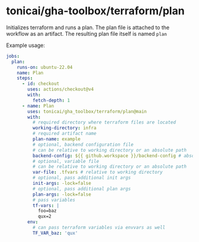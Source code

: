 # tonicai/gha-toolbox/terraform/plan

Initializes terraform and runs a plan. The plan file is attached to the
workflow as an artifact. The resulting plan file itself is named `plan`

Example usage:

```yaml
jobs:
  plan:
    runs-on: ubuntu-22.04
    name: Plan
    steps:
      - id: checkout
        uses: actions/checkout@v4
        with:
          fetch-depth: 1
      - name: Plan
        uses: tonicai/gha_toolbox/terraform/plan@main
        with:
          # required directory where terraform files are located
          working-directory: infra
          # required artifact name
          plan-name: example
          # optional, backend configuration file
          # can be relative to working directory or an absolute path
          backend-config: ${{ github.workspace }}/backend-config # absolute path
          # optional, variable file
          # can be relative to working directory or an absolute path
          var-file: .tfvars # relative to working directory
          # optional, pass additional init args
          init-args: -lock=false
          # optional, pass additional plan args
          plan-args: -lock=false
          # pass variables
          tf-vars: |
            foo=baz
            qux=2
        env:
          # can pass terraform variables via envvars as well
          TF_VAR_baz: 'qux'
```
